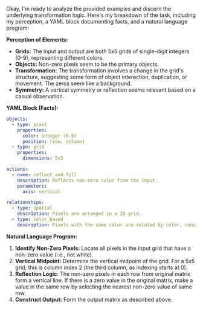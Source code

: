 Okay, I'm ready to analyze the provided examples and discern the underlying transformation logic. Here's my breakdown of the task, including my perception, a YAML block documenting facts, and a natural language program:

**Perception of Elements:**

*   **Grids:** The input and output are both 5x5 grids of single-digit integers (0-9), representing different colors.
*   **Objects:** Non-zero pixels seem to be the primary objects.
*   **Transformation:** The transformation involves a change in the grid's structure, suggesting some form of object interaction, duplication, or movement. The zeros seem like a background.
*   **Symmetry:** A vertical symmetry or reflection seems relevant based on a casual observation.

**YAML Block (Facts):**


```yaml
objects:
  - type: pixel
    properties:
      color: integer (0-9)
      position: (row, column)
  - type: grid
    properties:
      dimensions: 5x5

actions:
  - name: reflect_and_fill
    description: Reflects non-zero color from the input.
    parameters:
      axis: vertical

relationships:
  - type: spatial
    description: Pixels are arranged in a 2D grid.
  - type: color_based
    description: Pixels with the same color are related by color, consider 0 as background.
```


**Natural Language Program:**

1.  **Identify Non-Zero Pixels:** Locate all pixels in the input grid that have a non-zero value (i.e., not white).
2.  **Vertical Midpoint:** Determine the vertical midpoint of the grid. For a 5x5 grid, this is column index 2 (the third column, as indexing starts at 0).
3.  **Reflection Logic**:
    The non-zero pixels in each row from original matrix form a vertical line.
    If there is a zero value in the original matrix, make a value in the same row
    by selecting the nearest non-zero value of same row.
4.  **Construct Output:** Form the output matrix as described above.

